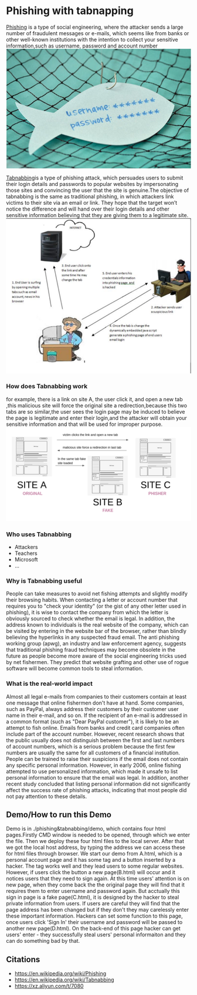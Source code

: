 Phishing with tabnapping
==============

[Phishing](https://en.wikipedia.org/wiki/Phishing) is a type of social engineering, where the attacker sends a large number of fraudulent messages or e-mails, which seems like from banks or other well-known institutions with the intention to collect your sensitive information,such as username, password and account number
![phishing](./phishing&tabnabbing/images/phishing.png)

[Tabnabbing](https://en.wikipedia.org/wiki/Tabnabbing)is a type of phishing attack, which persuades users to submit their login details and passwords to popular websites by impersonating those sites and convincing the user that the site is genuine.The objective of tabnabbing is the same as traditional phishing, in which attackers link victims to their site via an email or link.
They hope that the target won’t notice the difference and will hand over their login details and other sensitive information believing that they are giving them to a legitimate site.
![tabnabbing](./phishing&tabnabbing/images/tabnabbing.png)

### How does Tabnabbing work
for example, there is a link on site A, the user click it,  and open a new tab ,this malicious site will force the original site  a redirection,because this two tabs are so similar,the user sees the login page may be induced to believe the page is legitimate and enter their login,and the attacker will obtain your sensitive information and that will be used for improper purpose.
![how-does-work](./phishing&tabnabbing/images/图片1.png)

### Who uses Tabnabbing
* Attackers
* Teachers
* Microsoft
* ...

### Why is Tabnabbing useful
People can take measures to avoid net fishing attempts and slightly modify their browsing habits. When contacting a letter or account number that requires you to "check your identity" (or the gist of any other letter used in phishing), it is wise to contact the company from which the letter is obviously sourced to check whether the email is legal. In addition, the address known to individuals is the real website of the company, which can be visited by entering in the website bar of the browser, rather than blindly believing the hyperlinks in any suspected fraud email. The anti phishing working group (apwg), an industry and law enforcement agency, suggests that traditional phishing fraud techniques may become obsolete in the future as people become more aware of the social engineering tricks used by net fishermen. They predict that website grafting and other use of rogue software will become common tools to steal information.

### What is the real-world impact
Almost all legal e-mails from companies to their customers contain at least one message that online fishermen don't have at hand. Some companies, such as PayPal, always address their customers by their customer user name in their e-mail, and so on. If the recipient of an e-mail is addressed in a common format (such as "Dear PayPal customer"), it is likely to be an attempt to fish online. Emails from banks and credit card companies often include part of the account number. However, recent research shows that the public usually does not distinguish between the first and last numbers of account numbers, which is a serious problem because the first few numbers are usually the same for all customers of a financial institution. People can be trained to raise their suspicions if the email does not contain any specific personal information. However, in early 2006, online fishing attempted to use personalized information, which made it unsafe to list personal information to ensure that the email was legal. In addition, another recent study concluded that listing personal information did not significantly affect the success rate of phishing attacks, indicating that most people did not pay attention to these details.

Demo/How to run this Demo
----
Demo is in ./phishing&tabnabbing/demo, which contains four html pages.Firstly CMD window is needed to be opened, through which we enter the file. Then we deploy these four html files to the local server. After that we got the local host address, by typing the address we can access these for html files through browser. We start our demo from A.html, which is a personal account page and it has some tag and a button inserted by a hacker. The tag works well and they lead users to some regular websites. However, if users click the button a new page(B.html) will occur and it notices users that they need to sign again. At this time users' attention is on new page, when they come back the the original page they will find that it requires them to enter username and password again. But acctually this sign in page is a fake page(C.html), it is designed by the hacker to steal private information from users. If users are careful they will find that the page address has been changed but if they don't they may carelessly enter these important information. Hackers can set some function to this page, once users click 'Sign In' their username and password will be passed to another new page(D.html). On the back-end of this page hacker can get users' enter - they successfully steal users' personal informaiton and they can do something bad by that.


Citations
---------
* https://en.wikipedia.org/wiki/Phishing
* https://en.wikipedia.org/wiki/Tabnabbing
* https://xz.aliyun.com/t/7080
